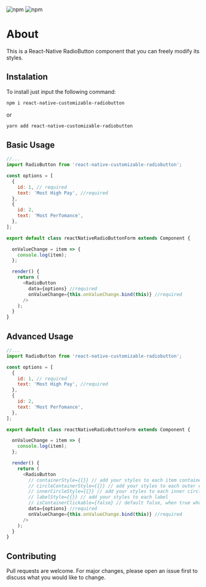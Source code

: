 ![npm](https://img.shields.io/npm/v/react-native?color=%232fa90f&label=react-native&style=plastic)
![npm](https://img.shields.io/npm/dm/react-native-customizable-checkbox?style=plastic)

# About

This is a React-Native RadioButton component that you can freely modify its styles.

## Instalation

To install just input the following command:

```bash
npm i react-native-customizable-radiobutton
```

or

```bash
yarn add react-native-customizable-radiobutton
```

## Basic Usage

```javascript
//...
import RadioButton from 'react-native-customizable-radiobutton';

const options = [
  {
    id: 1, // required
    text: 'Most High Pay', //required
  },
  {
    id: 2,
    text: 'Most Perfomance',
  },
];

export default class reactNativeRadioButtonForm extends Component {

  onValueChange = item => {
    console.log(item);
  };

  render() {
    return (
      <RadioButton
        data={options} //required
        onValueChange={this.onValueChange.bind(this)} //required
      />
    );
  }
}
```

## Advanced Usage

```javascript
//...
import RadioButton from 'react-native-customizable-radiobutton';

const options = [
  {
    id: 1, // required
    text: 'Most High Pay', //required
  },
  {
    id: 2,
    text: 'Most Perfomance',
  },
];

export default class reactNativeRadioButtonForm extends Component {

  onValueChange = item => {
    console.log(item);
  };

  render() {
    return (
      <RadioButton
        // containerStyle={{}} // add your styles to each item container
        // circleContainerStyle={{}} // add your styles to each outer circle
        // innerCircleStyle={{}} // add your styles to each inner circle
        // labelStyle={{}} // add your styles to each label
        // isContainerClickable={false} // default false, when true whole item container changes value
        data={options} //required
        onValueChange={this.onValueChange.bind(this)} //required
      />
    );
  }
}
```

## Contributing

Pull requests are welcome. For major changes, please open an issue first to discuss what you would like to change.